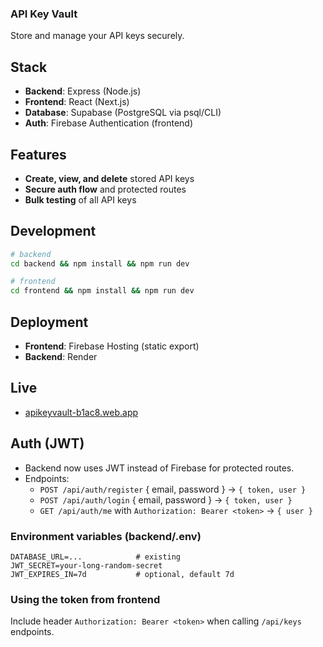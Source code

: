 ### API Key Vault

Store and manage your API keys securely.

## Stack
- **Backend**: Express (Node.js)
- **Frontend**: React (Next.js)
- **Database**: Supabase (PostgreSQL via psql/CLI)
- **Auth**: Firebase Authentication (frontend)

## Features
- **Create, view, and delete** stored API keys
- **Secure auth flow** and protected routes
- **Bulk testing** of all API keys

## Development
```bash
# backend
cd backend && npm install && npm run dev

# frontend
cd frontend && npm install && npm run dev
```

## Deployment
- **Frontend**: Firebase Hosting (static export)
- **Backend**: Render

## Live
- [apikeyvault-b1ac8.web.app](https://apikeyvault-b1ac8.web.app)

## Auth (JWT)
- Backend now uses JWT instead of Firebase for protected routes.
- Endpoints:
  - `POST /api/auth/register` { email, password } → `{ token, user }`
  - `POST /api/auth/login` { email, password } → `{ token, user }`
  - `GET /api/auth/me` with `Authorization: Bearer <token>` → `{ user }`

### Environment variables (backend/.env)
```env
DATABASE_URL=...            # existing
JWT_SECRET=your-long-random-secret
JWT_EXPIRES_IN=7d           # optional, default 7d
```

### Using the token from frontend
Include header `Authorization: Bearer <token>` when calling `/api/keys` endpoints.